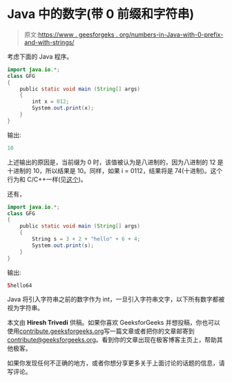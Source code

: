 # Java 中的数字(带 0 前缀和字符串)

> 原文:[https://www . geesforgeks . org/numbers-in-Java-with-0-prefix-and-with-strings/](https://www.geeksforgeeks.org/numbers-in-java-with-0-prefix-and-with-strings/)

考虑下面的 Java 程序。

```java
import java.io.*;
class GFG
{
    public static void main (String[] args)
    {
        int x = 012;
        System.out.print(x);
    }
}
```

输出:

```java
10
```

上述输出的原因是，当前缀为 0 时，该值被认为是八进制的，因为八进制的 12 是十进制的 10，所以结果是 10。同样，如果 i = 0112，结果将是 74(十进制)。这个行为和 C/C++一样(见[这个](https://www.geeksforgeeks.org/output-of-c-program-set-27-2/))。

还有，

```java
import java.io.*;
class GFG
{
    public static void main (String[] args)
    {
        String s = 3 + 2 + "hello" + 6 + 4;
        System.out.print(s);
    }
}
```

输出:

```java
5hello64
```

Java 将引入字符串之前的数字作为 int，一旦引入字符串文字，以下所有数字都被视为字符串。

本文由 **Hiresh Trivedi** 供稿。如果你喜欢 GeeksforGeeks 并想投稿，你也可以使用[contribute.geeksforgeeks.org](http://www.contribute.geeksforgeeks.org)写一篇文章或者把你的文章邮寄到 contribute@geeksforgeeks.org。看到你的文章出现在极客博客主页上，帮助其他极客。

如果你发现任何不正确的地方，或者你想分享更多关于上面讨论的话题的信息，请写评论。